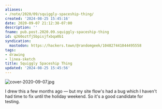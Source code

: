 ```yaml
---
aliases:
- /note/2020/09/squiggly-spaceship-thing/
created: '2024-08-25 15:45:16'
date: 2020-09-07 21:12:38-07:00
description: ''
fname: pub.post.2020.09.squiggly-spaceship-thing
id: q260oztfj5bpisjfxbqa0b1
syndication:
  mastodon: https://hackers.town/@randomgeek/104827441044495558
tags:
- drawing
- linea-sketch
title: Squiggly Spaceship Thing
updated: '2024-08-25 15:45:56'
---
```


![cover-2020-09-07.jpg](assets/img/2020/cover-2020-09-07.jpg)

I drew this a few months ago — but my site flow's had a bug which I haven't had time to fix until the holiday weekend. So it's a good candidate for testing.
